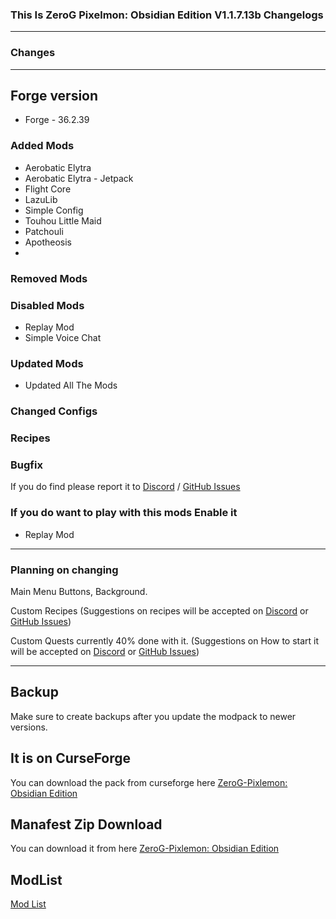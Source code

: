 ### This Is ZeroG Pixelmon: Obsidian Edition V1.1.7.13b Changelogs

----

### Changes

----
## Forge version
- Forge - 36.2.39

### Added Mods
- Aerobatic Elytra
- Aerobatic Elytra - Jetpack
- Flight Core
- LazuLib
- Simple Config
- Touhou Little Maid
- Patchouli
- Apotheosis
- 

### Removed Mods

### Disabled Mods
- Replay Mod
- Simple Voice Chat

### Updated Mods
- Updated All The Mods

### Changed Configs


### Recipes


### Bugfix

If you do find please report it to [Discord](https://discord.gg/aaXAX9z) / [GitHub Issues](https://github.com/ZeroG-Network/ZeroG-Pixelmon-Obsidian-Edition/issues)

### If you do want to play with this mods Enable it
- Replay Mod
 

---

### Planning on changing

Main Menu Buttons, Background.

Custom Recipes (Suggestions on recipes will be accepted on [Discord](https://discord.gg/aaXAX9z) or [GitHub Issues](https://github.com/ZeroG-Network/ZeroG-Pixelmon-Obsidian-Edition/issues))

Custom Quests currently 40% done with it. (Suggestions on How to start it will be accepted on [Discord](https://discord.gg/aaXAX9z) or [GitHub Issues](https://github.com/ZeroG-Network/ZeroG-Pixelmon-Obsidian-Edition/issues))

_________________


## Backup
Make sure to create backups after you update the modpack to newer versions.


## It is on CurseForge
You can download the pack from curseforge here [ZeroG-Pixlemon: Obsidian Edition](https://www.curseforge.com/minecraft/modpacks/zerog-pixlemon-obsidian-edition)


## Manafest Zip Download
You can download it from here [ZeroG-Pixlemon: Obsidian Edition](https://1drv.ms/f/s!Ah9Z8o5_Q1YQuYteFyVnV0k4UXVt9w?e=JzIrCh)


## ModList
[Mod List](https://github.com/ZeroG-Network/ZeroG-Pixelmon-Obsidian-Edition/blob/1.16.5/Changelogs/Changelogs-Modlist/v1.1.7.13b-Changelog-Modlist.md)